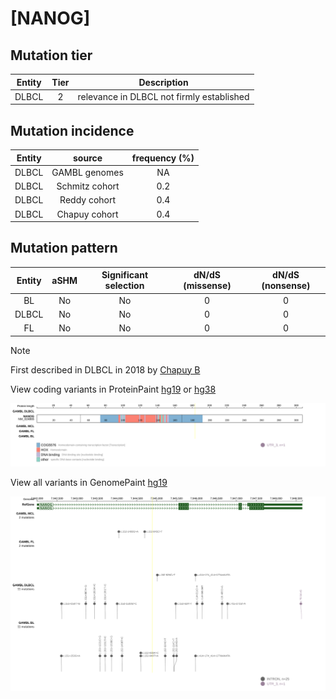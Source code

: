# [NANOG]

## Mutation tier

|Entity|Tier|Description                              |
|:------:|:----:|-----------------------------------------|
|DLBCL |2   |relevance in DLBCL not firmly established|
## Mutation incidence

|Entity|source        |frequency (%)|
|:------:|:--------------:|:-------------:|
|DLBCL |GAMBL genomes | NA          |
|DLBCL |Schmitz cohort|0.2          |
|DLBCL |Reddy cohort  |0.4          |
|DLBCL |Chapuy cohort |0.4          |

## Mutation pattern

|Entity|aSHM|Significant selection|dN/dS (missense)|dN/dS (nonsense)|
|:------:|:----:|:---------------------:|:----------------:|:----------------:|
|BL    |No  |No                   |0               |0               |
|DLBCL |No  |No                   |0               |0               |
|FL    |No  |No                   |0               |0               |


> [!NOTE]
> First described in DLBCL in 2018 by [Chapuy B](https://pubmed.ncbi.nlm.nih.gov/29713087)

View coding variants in ProteinPaint [hg19](https://www.bcgsc.ca/downloads/morinlab/GAMBL/test/genes/NANOG_protein.html)  or [hg38](https://www.bcgsc.ca/downloads/morinlab/GAMBL/test/genes/NANOG_protein_hg38.html)

![image](images/proteinpaint/NANOG_NM_024865.svg)

View all variants in GenomePaint [hg19](https://www.bcgsc.ca/downloads/morinlab/GAMBL/test/genes/NANOG.html)

![image](images/proteinpaint/NANOG.svg)
